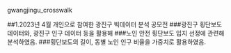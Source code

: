 gwangjingu_crosswalk

##1.2023년 4월 개인으로 참여한 광진구 빅데이터 분석 공모전
###광진구 횡단보도 데이터와, 광진구 인구 데이터 등을 활용해 
###노인 안전 횡단보도 입지 선정에 관련해 분석하였음.
###횡단보도의 길이, 동별 노인 인구 비율을 가중치로 활용하였음.


